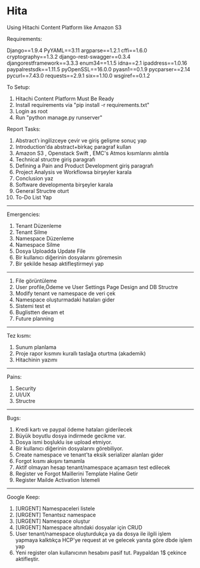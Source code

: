 # Hita
Using Hitachi Content Platform like Amazon S3

Requirements:

Django==1.9.4
PyYAML==3.11
argparse==1.2.1
cffi==1.6.0
cryptography==1.3.2
django-rest-swagger==0.3.4
djangorestframework==3.3.3
enum34==1.1.5
idna==2.1
ipaddress==1.0.16
paypalrestsdk==1.11.5
pyOpenSSL==16.0.0
pyasn1==0.1.9
pycparser==2.14
pycurl==7.43.0
requests==2.9.1
six==1.10.0
wsgiref==0.1.2

To Setup:

 1. Hitachi Content Platform Must Be Ready
 2. Install requirements via "pip install -r requirements.txt"
 3. Login as root
 4. Run "python manage.py runserver"

Report Tasks:

 1. Abstract'ı ingilizceye çevir ve giriş gelişme sonuç yap
 2. Introduction'da abstract+birkaç paragraf kullan
 3. Amazon S3 , Openstack Swift , EMC's Atmos kısımlarını alıntıla
 4. Technical structre giriş paragrafı
 5. Defining a Pain and Product Development giriş paragrafı
 6. Project Analysis ve Workflowsa birşeyler karala
 7. Conclusion yaz
 8. Software developmenta birşeyler karala
 9. General Structre oturt
 10. To-Do List Yap

-------------------------------------------------------------------

Emergencies:

 1. Tenant Düzenleme
 2. Tenant Silme
 3. Namespace Düzenleme
 4. Namespace Silme
 6. Dosya Uploadda Update File
 7. Bir kullanıcı diğerinin dosyalarını göremesin
 8. Bir şekilde hesap aktifleştirmeyi yap

-------------------------------------------------------------------

 1. File görüntüleme
 2. User profile,Ödeme ve User Settings Page Design and DB Structre
 3. Modify tenant ve namespace de veri çek
 4. Namespace oluşturmadaki hataları gider
 5. Sistemi test et
 6. Buglistten devam et
 7. Future planning

-------------------------------------------------------------------

Tez kısmı:

 1. Sunum planlama
 2. Proje rapor kısmını kurallı taslağa oturtma (akademik)
 3. Hitachinin yazımı

-------------------------------------------------------------------

Pains:

 1. Security
 2. UI/UX
 3. Structre

-------------------------------------------------------------------

Bugs:

 1. Kredi kartı ve paypal ödeme hataları giderilecek
 2. Büyük boyutlu dosya indirmede gecikme var.
 3. Dosya ismi boşluklu ise upload etmiyor.
 4. Bir kullanıcı diğerinin dosyalarını görebiliyor.
 5. Create namespace ve tenant'ta eksik serializer alanları gider
 6. Forgot kısmı akışını tamamla
 7. Aktif olmayan hesap tenant/namespace açamasın test edilecek
 8. Register ve Forgot Maillerini Template Haline Getir
 9. Register Mailde Activation İstemeli

-------------------------------------------------------------------

Google Keep:

1. [URGENT] Namespaceleri listele
2. [URGENT] Tenantsız namespace
3. [URGENT] Namespace oluştur
5. [URGENT] Namespace altındaki dosyalar için CRUD
6. User tenant/namespace oluşturdukça ya da dosya ile ilgili işlem yapmaya kalktıkça HCP'ye request at ve gelecek yanıta göre dbde işlem yap
7. Yeni register olan kullanıcının hesabını pasif tut. Paypaldan 1$ çekince aktifleştir.